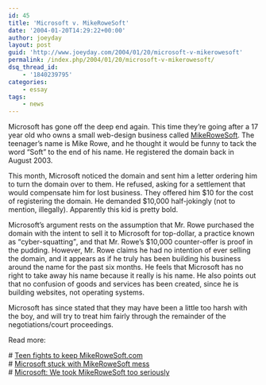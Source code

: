 ```yaml
---
id: 45
title: 'Microsoft v. MikeRoweSoft'
date: '2004-01-20T14:29:22+00:00'
author: joeyday
layout: post
guid: 'http://www.joeyday.com/2004/01/20/microsoft-v-mikerowesoft'
permalink: /index.php/2004/01/20/microsoft-v-mikerowesoft/
dsq_thread_id:
    - '1840239795'
categories:
    - essay
tags:
    - news
---
```


Microsoft has gone off the deep end again. This time they’re going after a 17 year old who owns a small web-design business called [MikeRoweSoft](http://www.mikerowesoft.com). The teenager’s name is Mike Rowe, and he thought it would be funny to tack the word “Soft” to the end of his name. He registered the domain back in August 2003.

This month, Microsoft noticed the domain and sent him a letter ordering him to turn the domain over to them. He refused, asking for a settlement that would compensate him for lost business. They offered him $10 for the cost of registering the domain. He demanded $10,000 half-jokingly (not to mention, illegally). Apparently this kid is pretty bold.

Microsoft’s argument rests on the assumption that Mr. Rowe purchased the domain with the intent to sell it to Microsoft for top-dollar, a practice known as <q>cyber-squatting</q>, and that Mr. Rowe’s $10,000 counter-offer is proof in the pudding. However, Mr. Rowe claims he had no intention of ever selling the domain, and it appears as if he truly has been building his business around the name for the past six months. He feels that Microsoft has no right to take away his name because it really is his name. He also points out that no confusion of goods and services has been created, since he is building websites, not operating systems.

Microsoft has since stated that they may have been a little too harsh with the boy, and will try to treat him fairly through the remainder of the negotiations/court proceedings.

Read more:

\# [Teen fights to keep MikeRoweSoft.com](http://edition.cnn.com/2004/TECH/internet/01/20/rowe.fight/)  
\# [Microsoft stuck with MikeRoweSoft mess](http://zdnet.com.com/2100-1107-5143590.html)  
\# [Microsoft: We took MikeRoweSoft too seriously](http://zdnet.com.com/2100-1104-5143614.html)